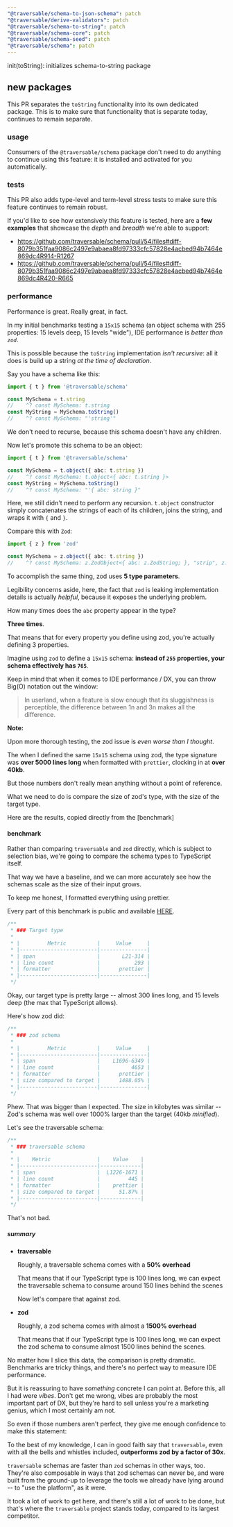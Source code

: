 ```yaml
---
"@traversable/schema-to-json-schema": patch
"@traversable/derive-validators": patch
"@traversable/schema-to-string": patch
"@traversable/schema-core": patch
"@traversable/schema-seed": patch
"@traversable/schema": patch
---
```


init(toString): initializes schema-to-string package

## new packages

This PR separates the `toString` functionality into its own dedicated package. This is to make sure that functionality that
is separate today, continues to remain separate.

### usage

Consumers of the `@traversable/schema` package don't need to do anything to continue using this feature: it is installed and
activated for you automatically.

### tests

This PR also adds type-level and term-level stress tests to make sure this feature continues to remain robust.

If you'd like to see how extensively this feature is tested, here are a **few examples** that showcase the _depth_ and _breadth_ we're
able to support:

- https://github.com/traversable/schema/pull/54/files#diff-8079b351faa9086c2497e9abaea8fd97333cfc57828e4acbed94b7464e869dc4R914-R1267
- https://github.com/traversable/schema/pull/54/files#diff-8079b351faa9086c2497e9abaea8fd97333cfc57828e4acbed94b7464e869dc4R420-R665

### performance

Performance is great. Really great, in fact.

In my initial benchmarks testing a `15x15` schema (an object schema with 255 properties: 15 levels deep, 15 levels "wide"), IDE performance
is _better than `zod`_.

This is possible because the `toString` implementation _isn't recursive_: all it does is build up a string _at the time of declaration_.

Say you have a schema like this:

```typescript
import { t } from '@traversable/schema'

const MySchema = t.string
//    ^? const MySchema: t.string
const MyString = MySchema.toString()
//    ^? const MySchema: "'string'"
```

We don't need to recurse, because this schema doesn't have any children.

Now let's promote this schema to be an object:

```typescript
import { t } from '@traversable/schema'

const MySchema = t.object({ abc: t.string })
//    ^? const MySchema: t.object<{ abc: t.string }>
const MyString = MySchema.toString()
//    ^? const MySchema: "'{ abc: string }"
```

Here, we still didn't need to perform any recursion. `t.object` constructor simply concatenates the strings of each of its children, 
joins the string, and wraps it with `{` and `}`.

Compare this with `Zod`:

```typescript
import { z } from 'zod'

const MySchema = z.object({ abc: t.string })
//    ^? const MySchema: z.ZodObject<{ abc: z.ZodString; }, "strip", z.ZodTypeAny, { abc: string; }, { abc: string; }>
```

To accomplish the same thing, zod uses __5 type parameters__.

Legibility concerns aside, here, the fact that `zod` is leaking implementation details is actually _helpful_,
because it exposes the underlying problem.

How many times does the `abc` property appear in the type?

__Three times__.

That means that for every property you define using zod, you're actually defining 3 properties.

Imagine using `zod` to define a `15x15` schema: __instead of `255` properties, your schema effectively has `765`__.

Keep in mind that when it comes to IDE performance / DX, you can throw Big(O) notation out the window: 

> In userland, when a feature is slow enough that its sluggishness is perceptible, the difference between 1n and 3n makes all the difference.

**Note:**

Upon more thorough testing, the zod issue is _even worse than I thought_.

The when I defined the same `15x15` schema using zod, the type signature was __over 5000 lines long__ when formatted with `prettier`, clocking in at __over 40kb__.

But those numbers don't really mean anything without a point of reference.

What we need to do is compare the size of zod's type, with the size of the target type.

Here are the results, copied directly from the [benchmark]

#### benchmark

Rather than comparing `traversable` and `zod` directly, which is subject to
selection bias, we're going to compare the schema types to TypeScript itself.

That way we have a baseline, and we can more accurately see how the schemas
scale as the size of their input grows.

To keep me honest, I formatted everything using prettier.

Every part of this benchmark is public and available [HERE]().

```typescript
/** 
 * ### Target type
 * 
 * |         Metric          |     Value     |
 * |-------------------------|---------------|
 * | span                    |       L21-314 |
 * | line count              |           293 |
 * | formatter               |      prettier |
 * |-------------------------|---------------|
 */
```

Okay, our target type is pretty large -- almost 300 lines long, and 15 levels deep (the max that TypeScript allows).

Here's how zod did:

```typescript
/** 
 * ### zod schema
 * 
 * |         Metric          |     Value     |
 * |-------------------------|---------------|
 * | span                    |    L1696-6349 |
 * | line count              |          4653 |
 * | formatter               |      prettier |
 * | size compared to target |      1488.05% |
 * |-------------------------|---------------|
 */
```

Phew. That was bigger than I expected. The size in kilobytes was similar -- Zod's schema was well over 1000% larger than the target (40kb _minified_).

Let's see the traversable schema:

```typescript
/** 
 * ### traversable schema
 * 
 * |    Metric               |    Value    |
 * |-------------------------|-------------|
 * | span                    |  L1226-1671 |
 * | line count              |         445 |
 * | formatter               |    prettier |
 * | size compared to target |      51.87% |
 * |-------------------------|-------------|
 */
```

That's not bad. 

##### summary

- __traversable__

  Roughly, a traversable schema comes with a **50% overhead**

  That means that if our TypeScript type is 100 lines long, we can expect the traversable
  schema to consume around 150 lines behind the scenes

  Now let's compare that against zod.

- __zod__

  Roughly, a zod schema comes with almost a **1500% overhead**

  That means that if our TypeScript type is 100 lines long, we can expect the zod
  schema to consume almost 1500 lines behind the scenes.

No matter how I slice this data, the comparison is pretty dramatic. Benchmarks are tricky
things, and there's no perfect way to measure IDE performance.

But it is reassuring to have _something_ concrete I can point at. Before this, all I had
were _vibes_. Don't get me wrong, vibes are probably the most important part of DX, but
they're hard to sell unless you're a marketing genius, which I most certainly am not.

So even if those numbers aren't perfect, they give me enough confidence to make this
statement:

To the best of my knowledge, I can in good faith say that `traversable`, even with all
the bells and whistles included, __outperforms zod by a factor of 30x__.

`traversable` schemas are faster than `zod` schemas in other ways, too. They're also composable
in ways that zod schemas can never be, and were built from the ground-up to leverage the tools
we already have lying around -- to "use the platform", as it were.

It took a lot of work to get here, and there's still a lot of work to be done, but that's where
the `traversable` project stands today, compared to its largest competitor.
